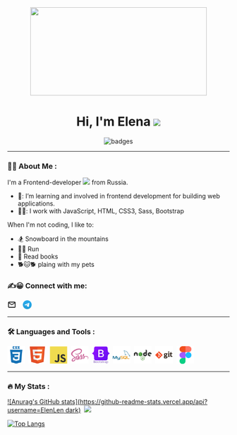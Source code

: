 <div align="center">
  <img height="200" width="400" src='https://i.giphy.com/media/v1.Y2lkPTc5MGI3NjExMHp1dmt1eGpzbmx0d2t0OWQwYjR6YmhjY2xuaHVsamY3dWMzbHRvdSZlcD12MV9pbnRlcm5hbF9naWZfYnlfaWQmY3Q9Zw/LMcB8XospGZO8UQq87/giphy.gif'/>
</div>


<div id="header"  align="center">
 <!--  <img src="https://media.giphy.com/media/YnS7j9pwnECXLMrI4t/giphy.gif?cid=ecf05e47m49rzv1ubp0gzwjb9lxv9u8ofkr7oa12sie97m2r&ep=v1_gifs_related&rid=giphy.gif&ct=s" width="100"/> -->
 <h1 >
   Hi, I'm Elena
  <img src="https://media.giphy.com/media/hvRJCLFzcasrR4ia7z/giphy.gif" width="30px"/>
</h1>
  <img src="https://komarev.com/ghpvc/?username=ElenLen&abbreviated=true&style=plastic&color=brightgreen" alt="badges"/>
</div>

<!-- <div id="badges" align="center">
  <img src="https://komarev.com/ghpvc/?username=ElenLen&abbreviated=true&style=plastic&color=brightgreen" alt="badges"/>
</div> -->
<!--счетчик посетителей -->

<!--обо мне 
<div align="center">
  <img src="https://media.giphy.com/media/dWesBcTLavkZuG35MI/giphy.gif" width="600" height="300"/>
</div>-->

---

### :woman_technologist: About Me :

I'm a Frontend-developer <img src="https://media.giphy.com/media/WUlplcMpOCEmTGBtBW/giphy.gif" width="30"> from Russia.
- 🌱: I’m learning and involved in frontend development for building web applications.
- 👩‍💻: I work with JavaScript, HTML, CSS3, Sass, Bootstrap

When I'm not coding, I like to: <br>
- 🏂 Snowboard in the mountains <br>
- 🏃‍♀️ Run <br>
- 📖 Read books <br>
- 🐕🐱🐕 plaing with my pets <br>


### ✍️😀 Connect with me:

<img src="https://github.com/ElenLen/ElenLen/blob/main/email.svg" title="email" alt="email" height="20"/> [][E-mail]&ensp;
<img src="https://github.com/ElenLen/ElenLen/blob/main/telegram.svg" title="telegram" alt="telegram" height="20"/> [][Telegram]


---

### :hammer_and_wrench: Languages and Tools :

<div>
  <!-- <img src="https://github.com/devicons/devicon/blob/master/icons/java/java-original-wordmark.svg" title="Java" alt="Java" width="40" height="40"/>&nbsp;
  <img src="https://github.com/devicons/devicon/blob/master/icons/react/react-original-wordmark.svg" title="React" alt="React" width="40" height="40"/>&nbsp;  -->  
  <img src="https://github.com/devicons/devicon/blob/master/icons/css3/css3-plain-wordmark.svg"  title="CSS3" alt="CSS" width="40" height="40"/>&nbsp;
  <img src="https://github.com/devicons/devicon/blob/master/icons/html5/html5-original.svg" title="HTML5" alt="HTML" width="40" height="40"/>&nbsp;
  <img src="https://github.com/devicons/devicon/blob/master/icons/javascript/javascript-original.svg" title="JavaScript" alt="JavaScript" width="40" height="40"/>&nbsp;  
  <img src="https://github.com/devicons/devicon/blob/master/icons/sass/sass-original.svg" title="sass" **alt="sass" width="40" height="40"/>&nbsp; 
  <img src="https://github.com/devicons/devicon/blob/master/icons/bootstrap/bootstrap-original-wordmark.svg" title="bootstrap" **alt="bootstrap" width="40" height="40"/>&nbsp;   
  <img src="https://github.com/devicons/devicon/blob/master/icons/mysql/mysql-original-wordmark.svg" title="MySQL"  alt="MySQL" width="40" height="40"/>&nbsp;
  <img src="https://github.com/devicons/devicon/blob/master/icons/nodejs/nodejs-original-wordmark.svg" title="NodeJS" alt="NodeJS" width="40" height="40"/>&nbsp;
  <img src="https://github.com/devicons/devicon/blob/master/icons/git/git-original-wordmark.svg" title="Git" **alt="Git" width="40" height="40"/>&nbsp; 
   <img src="https://github.com/devicons/devicon/blob/master/icons/figma/figma-original.svg" title="Figma" **alt="Figma" width="40" height="40"/>&nbsp; 
 
</div>

---

### :fire: My Stats :   

[![Anurag's GitHub stats](https://github-readme-stats.vercel.app/api?username=ElenLen dark)](https://github.com/ElenLen/github-readme-stats)&nbsp; 
![](https://github-profile-summary-cards.vercel.app/api/cards/stats?username=ElenLen&theme=solarized_dark)

[![Top Langs](https://github-readme-stats.vercel.app/api/top-langs/?username=ElenLen&layout=compact&theme=vision-friendly-dark)](https://github.com/anuraghazra/github-readme-stats)&nbsp; 

<!---  -->
<!-- отобразим недавние посты, опубликованные пользователем на различных платформах
### :writing_hand: Blog Posts : -->
<!-- BLOG-POST-LIST:START -->
<!-- BLOG-POST-LIST:END -->
<!--
**ElenLen/ElenLen** is a ✨ _special_ ✨ repository because its `README.md` (this file) appears on your GitHub profile.

Here are some ideas to get you started:

- 🔭 I’m currently working on ...
- 🌱 I’m currently learning ...
- 👯 I’m looking to collaborate on ...
- 🤔 I’m looking for help with ...
- 💬 Ask me about ...
- 📫 How to reach me: ...
- 😄 Pronouns: ...
- ⚡ Fun fact: ...
-->


[Telegram]: <https://t.me/ElenLen> 
[E-mail]: <mailto: relax-pl@yandex.ru>
<!-- [My Portfolio]: <https://alenag.netlify.app/> -->

